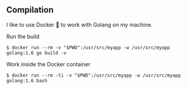 ## Compilation

I like to use Docker 🐳 to work with Golang on my machine.

Run the build

```
$ docker run --rm -v "$PWD":/usr/src/myapp -w /usr/src/myapp golang:1.6 go build -v
```

Work inside the Docker container

```
$ docker run --rm -ti -v "$PWD":/usr/src/myapp -w /usr/src/myapp golang:1.6 bash
```

